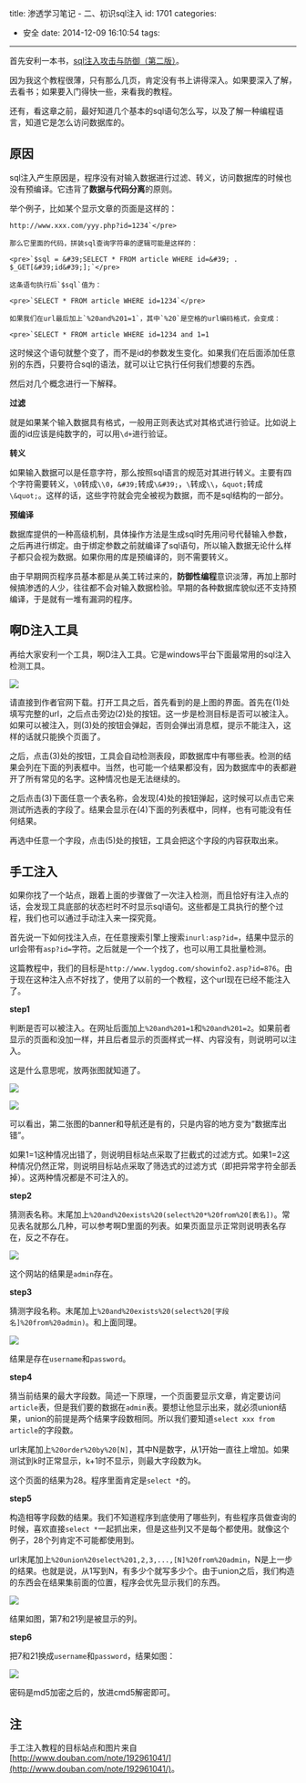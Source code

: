title: 渗透学习笔记 - 二、初识sql注入
id: 1701
categories:
  - 安全
date: 2014-12-09 16:10:54
tags:
---

首先安利一本书，[sql注入攻击与防御（第二版）](http://book.douban.com/subject/25815527/)。

因为我这个教程很薄，只有那么几页，肯定没有书上讲得深入。如果要深入了解，去看书；如果要入门得快一些，来看我的教程。

还有，看这章之前，最好知道几个基本的sql语句怎么写，以及了解一种编程语言，知道它是怎么访问数据库的。

<!--more-->

## 原因

sql注入产生原因是，程序没有对输入数据进行过滤、转义，访问数据库的时候也没有预编译。它违背了**数据与代码分离**的原则。

举个例子，比如某个显示文章的页面是这样的：

    http://www.xxx.com/yyy.php?id=1234`</pre>

    那么它里面的代码，拼装sql查询字符串的逻辑可能是这样的：

    <pre>`$sql = &#39;SELECT * FROM article WHERE id=&#39; . $_GET[&#39;id&#39;];`</pre>

    这条语句执行后`$sql`值为：

    <pre>`SELECT * FROM article WHERE id=1234`</pre>

    如果我们在url最后加上`%20and%201=1`，其中`%20`是空格的url编码格式，会变成：

    <pre>`SELECT * FROM article WHERE id=1234 and 1=1

这时候这个语句就整个变了，而不是id的参数发生变化。如果我们在后面添加任意别的东西，只要符合sql的语法，就可以让它执行任何我们想要的东西。

然后对几个概念进行一下解释。

**过滤**

就是如果某个输入数据具有格式，一般用正则表达式对其格式进行验证。比如说上面的id应该是纯数字的，可以用`\d+`进行验证。

**转义**

如果输入数据可以是任意字符，那么按照sql语言的规范对其进行转义。主要有四个字符需要转义，`\0`转成`\\0`，`&#39;`转成`\&#39;`，`\`转成`\\`，`&quot;`转成`\&quot;`。这样的话，这些字符就会完全被视为数据，而不是sql结构的一部分。

**预编译**

数据库提供的一种高级机制，具体操作方法是生成sql时先用问号代替输入参数，之后再进行绑定。由于绑定参数之前就编译了sql语句，所以输入数据无论什么样子都只会视为数据。如果你用的库是预编译的，则不需要转义。

由于早期网页程序员基本都是从美工转过来的，**防御性编程**意识淡薄，再加上那时候搞渗透的人少，往往都不会对输入数据检验。早期的各种数据库貌似还不支持预编译，于是就有一堆有漏洞的程序。

## 啊D注入工具

再给大家安利一个工具，啊D注入工具。它是windows平台下面最常用的sql注入检测工具。

![](http://ww4.sinaimg.cn/mw690/841aea59gw1en3gb9ma8fj20kf0g777f.jpg)

请直接到作者官网下载。打开工具之后，首先看到的是上图的界面。首先在(1)处填写完整的url，之后点击旁边(2)处的按钮。这一步是检测目标是否可以被注入。如果可以被注入，则(3)处的按钮会弹起，否则会弹出消息框，提示不能注入，这样的话就只能换个页面了。

之后，点击(3)处的按钮，工具会自动检测表段，即数据库中有哪些表。检测的结果会列在下面的列表框中。当然，也可能一个结果都没有，因为数据库中的表都避开了所有常见的名字。这种情况也是无法继续的。

之后点击(3)下面任意一个表名称，会发现(4)处的按钮弹起，这时候可以点击它来测试所选表的字段了。结果会显示在(4)下面的列表框中，同样，也有可能没有任何结果。

再选中任意一个字段，点击(5)处的按钮，工具会把这个字段的内容获取出来。

## 手工注入

如果你找了一个站点，跟着上面的步骤做了一次注入检测，而且恰好有注入点的话，会发现工具底部的状态栏时不时显示sql语句。这些都是工具执行的整个过程，我们也可以通过手动注入来一探究竟。

首先说一下如何找注入点，在任意搜索引擎上搜索`inurl:asp?id=`，结果中显示的url会带有`asp?id=`字符。之后就是一个一个找了，也可以用工具批量检测。

这篇教程中，我们的目标是`http://www.lygdog.com/showinfo2.asp?id=876`。由于现在这种注入点不好找了，使用了以前的一个教程，这个url现在已经不能注入了。

**step1**

判断是否可以被注入。在网址后面加上`%20and%201=1`和`%20and%201=2`。如果前者显示的页面和没加一样，并且后者显示的页面样式一样、内容没有，则说明可以注入。

这是什么意思呢，放两张图就知道了。

![](http://img3.douban.com/view/note/large/public/p192961041-3.jpg)

![](http://img3.douban.com/view/note/large/public/p192961041-4.jpg)

可以看出，第二张图的banner和导航还是有的，只是内容的地方变为“数据库出错”。

如果1=1这种情况出错了，则说明目标站点采取了拦截式的过滤方式。如果1=2这种情况仍然正常，则说明目标站点采取了筛选式的过滤方式（即把异常字符全部丢掉）。这两种情况都是不可注入的。

**step2**

猜测表名称。末尾加上`%20and%20exists%20(select%20*%20from%20[表名])`。常见表名就那么几种，可以参考啊D里面的列表。如果页面显示正常则说明表名存在，反之不存在。

![](http://img5.douban.com/view/note/large/public/p192961041-7.jpg)

这个网站的结果是`admin`存在。

**step3**

猜测字段名称。末尾加上`%20and%20exists%20(select%20[字段名]%20from%20admin)`。和上面同理。

![](http://img5.douban.com/view/note/large/public/p192961041-8.jpg)

结果是存在`username`和`password`。

**step4**

猜当前结果的最大字段数。简述一下原理，一个页面要显示文章，肯定要访问`article`表，但是我们要的数据在`admin`表。要想让他显示出来，就必须union结果，union的前提是两个结果字段数相同。所以我们要知道`select xxx from article`的字段数。

url末尾加上`%20order%20by%20[N]`，其中N是数字，从1开始一直往上增加。如果测试到k时正常显示，k+1时不显示，则最大字段数为k。

这个页面的结果为28。程序里面肯定是`select *`的。

**step5**

构造相等字段数的结果。我们不知道程序到底使用了哪些列，有些程序员做查询的时候，喜欢直接`select *`一起抓出来，但是这些列又不是每个都使用。就像这个例子，28个列肯定不可能都使用到。

url末尾加上`%20union%20select%201,2,3,...,[N]%20from%20admin`，N是上一步的结果。也就是说，从1写到N，有多少个就写多少个。由于union之后，我们构造的东西会在结果集前面的位置，程序会优先显示我们的东西。

![](http://img3.douban.com/view/note/large/public/p192961041-12.jpg)

结果如图，第7和21列是被显示的列。

**step6**

把7和21换成`username`和`password`，结果如图：

![](http://img3.douban.com/view/note/large/public/p192961041-14.jpg)

密码是md5加密之后的，放进cmd5解密即可。

## 注

手工注入教程的目标站点和图片来自[<a href="http://www.douban.com/note/192961041/">http://www.douban.com/note/192961041/](http://www.douban.com/note/192961041/)</a>。